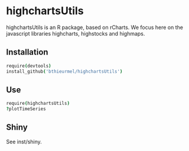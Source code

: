 highchartsUtils
===============

highchartsUtils is an R package, based on rCharts.
We focus here on the javascript libraries highcharts, highstocks and highmaps.

Installation
------------

```coffee
require(devtools)
install_github('bthieurmel/highchartsUtils')
```

Use
------------

```coffee
require(highchartsUtils)
?plotTimeSeries

```

Shiny
------------
See inst/shiny.
